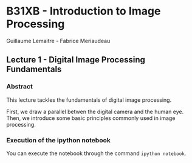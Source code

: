 # B31XB - Introduction to Image Processing

Guillaume Lemaitre - Fabrice Meriaudeau

## Lecture 1 - Digital Image Processing Fundamentals

### Abstract

This lecture tackles the fundamentals of digital image processing.

First, we draw a parallel betwen the digital camera and the human eye.
Then, we introduce some basic principles commonly used in image processing.

### Execution of the ipython notebook

You can execute the notebook through the command `ipython notebook`.
